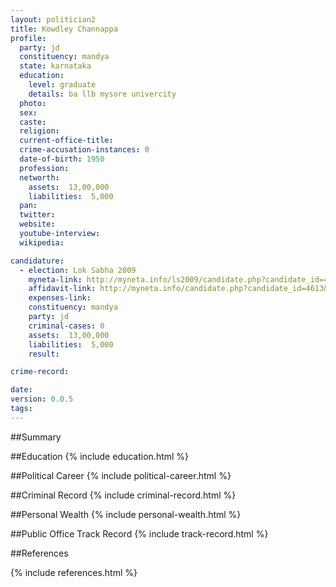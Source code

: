 ```yaml
---
layout: politician2
title: Kowdley Channappa
profile: 
  party: jd
  constituency: mandya
  state: karnataka
  education: 
    level: graduate
    details: ba llb mysore univercity
  photo: 
  sex: 
  caste: 
  religion: 
  current-office-title: 
  crime-accusation-instances: 0
  date-of-birth: 1950
  profession: 
  networth: 
    assets:  13,00,000
    liabilities:  5,000
  pan: 
  twitter: 
  website: 
  youtube-interview: 
  wikipedia: 

candidature: 
  - election: Lok Sabha 2009
    myneta-link: http://myneta.info/ls2009/candidate.php?candidate_id=4613
    affidavit-link: http://myneta.info/candidate.php?candidate_id=4613&scan=original
    expenses-link: 
    constituency: mandya 
    party: jd
    criminal-cases: 0
    assets:  13,00,000
    liabilities:  5,000
    result:  

crime-record: 

date: 
version: 0.0.5
tags: 
---
```

##Summary


##Education
{% include education.html %}


##Political Career
{% include political-career.html %}


##Criminal Record
{% include criminal-record.html %}


##Personal Wealth
{% include personal-wealth.html %}


##Public Office Track Record
{% include track-record.html %}


##References


{% include references.html %}